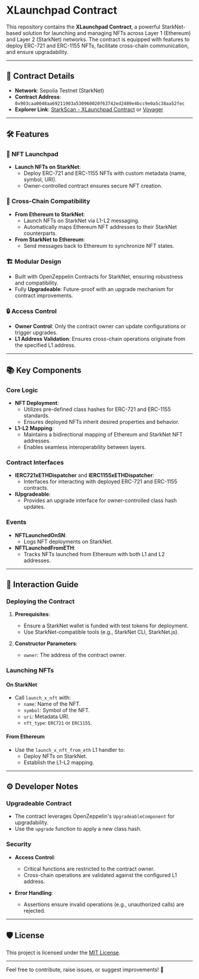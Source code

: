 # XLaunchpad Contract

This repository contains the **XLaunchpad Contract**, a powerful StarkNet-based solution for launching and managing NFTs across Layer 1 (Ethereum) and Layer 2 (StarkNet) networks. The contract is equipped with features to deploy ERC-721 and ERC-1155 NFTs, facilitate cross-chain communication, and ensure upgradability.

---

## 📍 Contract Details

- **Network**: Sepolia Testnet (StarkNet)
- **Contract Address**: `0x903caa0048aa69211903a530960020f63742ed2489e4bcc9e0a5c38aa52fec`
- **Explorer Link**: [StarkScan - XLaunchpad Contract](https://sepolia.starkscan.co/contract/0x903caa0048aa69211903a530960020f63742ed2489e4bcc9e0a5c38aa52fec) or [Voyager](https://sepolia.voyager.online/contract/0x00903caa0048aa69211903a530960020f63742ed2489e4bcc9e0a5c38aa52fec)

---

## 🛠 Features

### 🚀 NFT Launchpad
- **Launch NFTs on StarkNet**:
  - Deploy ERC-721 and ERC-1155 NFTs with custom metadata (name, symbol, URI).
  - Owner-controlled contract ensures secure NFT creation.

### 🌉 Cross-Chain Compatibility
- **From Ethereum to StarkNet**:
  - Launch NFTs on StarkNet via L1-L2 messaging.
  - Automatically maps Ethereum NFT addresses to their StarkNet counterparts.
- **From StarkNet to Ethereum**:
  - Send messages back to Ethereum to synchronize NFT states.

### 🏗️ Modular Design
- Built with OpenZeppelin Contracts for StarkNet, ensuring robustness and compatibility.
- Fully **Upgradeable**: Future-proof with an upgrade mechanism for contract improvements.

### 🔒 Access Control
- **Owner Control**: Only the contract owner can update configurations or trigger upgrades.
- **L1 Address Validation**: Ensures cross-chain operations originate from the specified L1 address.

---

## 📚 Key Components

### Core Logic
- **NFT Deployment**:
  - Utilizes pre-defined class hashes for ERC-721 and ERC-1155 standards.
  - Ensures deployed NFTs inherit desired properties and behavior.
- **L1-L2 Mapping**:
  - Maintains a bidirectional mapping of Ethereum and StarkNet NFT addresses.
  - Enables seamless interoperability between layers.

### Contract Interfaces
- **IERC721xETHDispatcher** and **IERC1155xETHDispatcher**:
  - Interfaces for interacting with deployed ERC-721 and ERC-1155 contracts.
- **IUpgradeable**:
  - Provides an upgrade interface for owner-controlled class hash updates.

### Events
- **NFTLaunchedOnSN**:
  - Logs NFT deployments on StarkNet.
- **NFTLaunchedFromETH**:
  - Tracks NFTs launched from Ethereum with both L1 and L2 addresses.

---

## 🔗 Interaction Guide

### Deploying the Contract
1. **Prerequisites**:
   - Ensure a StarkNet wallet is funded with test tokens for deployment.
   - Use StarkNet-compatible tools (e.g., StarkNet CLI, StarkNet.js).

2. **Constructor Parameters**:
   - `owner`: The address of the contract owner.

### Launching NFTs
#### On StarkNet
- Call `launch_x_nft` with:
  - `name`: Name of the NFT.
  - `symbol`: Symbol of the NFT.
  - `uri`: Metadata URI.
  - `nft_type`: `ERC721` or `ERC1155`.

#### From Ethereum
- Use the `launch_x_nft_from_eth` L1 handler to:
  - Deploy NFTs on StarkNet.
  - Establish the L1-L2 mapping.

---

## ⚙️ Developer Notes

### Upgradeable Contract
- The contract leverages OpenZeppelin's `UpgradeableComponent` for upgradability.
- Use the `upgrade` function to apply a new class hash.

### Security
- **Access Control**:
  - Critical functions are restricted to the contract owner.
  - Cross-chain operations are validated against the configured L1 address.

- **Error Handling**:
  - Assertions ensure invalid operations (e.g., unauthorized calls) are rejected.

---

## 🛡️ License

This project is licensed under the [MIT License](LICENSE).

---

Feel free to contribute, raise issues, or suggest improvements! 🚀